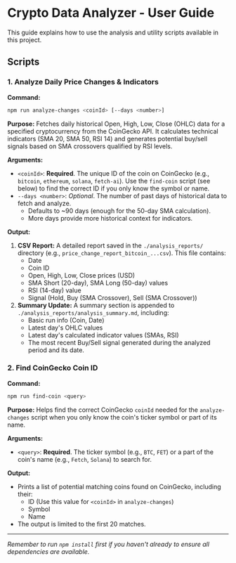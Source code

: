 # Crypto Data Analyzer - User Guide

This guide explains how to use the analysis and utility scripts available in this project.

## Scripts

### 1. Analyze Daily Price Changes & Indicators

**Command:**
```bash
npm run analyze-changes <coinId> [--days <number>]
```

**Purpose:**
Fetches daily historical Open, High, Low, Close (OHLC) data for a specified cryptocurrency from the CoinGecko API. It calculates technical indicators (SMA 20, SMA 50, RSI 14) and generates potential buy/sell signals based on SMA crossovers qualified by RSI levels. 

**Arguments:**
*   `<coinId>`: **Required**. The unique ID of the coin on CoinGecko (e.g., `bitcoin`, `ethereum`, `solana`, `fetch-ai`). Use the `find-coin` script (see below) to find the correct ID if you only know the symbol or name.
*   `--days <number>`: *Optional*. The number of past days of historical data to fetch and analyze. 
    *   Defaults to ~90 days (enough for the 50-day SMA calculation).
    *   More days provide more historical context for indicators.

**Output:**
1.  **CSV Report:** A detailed report saved in the `./analysis_reports/` directory (e.g., `price_change_report_bitcoin_...csv`). This file contains:
    *   Date
    *   Coin ID
    *   Open, High, Low, Close prices (USD)
    *   SMA Short (20-day), SMA Long (50-day) values
    *   RSI (14-day) value
    *   Signal (Hold, Buy (SMA Crossover), Sell (SMA Crossover))
2.  **Summary Update:** A summary section is appended to `./analysis_reports/analysis_summary.md`, including:
    *   Basic run info (Coin, Date)
    *   Latest day's OHLC values
    *   Latest day's calculated indicator values (SMAs, RSI)
    *   The most recent Buy/Sell signal generated during the analyzed period and its date.

### 2. Find CoinGecko Coin ID

**Command:**
```bash
npm run find-coin <query>
```

**Purpose:**
Helps find the correct CoinGecko `coinId` needed for the `analyze-changes` script when you only know the coin's ticker symbol or part of its name.

**Arguments:**
*   `<query>`: **Required**. The ticker symbol (e.g., `BTC`, `FET`) or a part of the coin's name (e.g., `Fetch`, `Solana`) to search for.

**Output:**
*   Prints a list of potential matching coins found on CoinGecko, including their:
    *   ID (Use this value for `<coinId>` in `analyze-changes`)
    *   Symbol
    *   Name
*   The output is limited to the first 20 matches.

---
*Remember to run `npm install` first if you haven't already to ensure all dependencies are available.* 